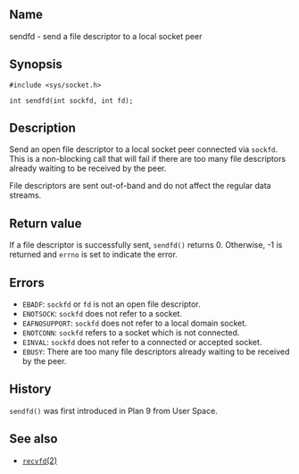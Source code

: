 ## Name

sendfd - send a file descriptor to a local socket peer

## Synopsis

```**c++
#include <sys/socket.h>

int sendfd(int sockfd, int fd);
```

## Description

Send an open file descriptor to a local socket peer connected via `sockfd`. This is a non-blocking call that will fail if there are too many file descriptors already waiting to be received by the peer.

File descriptors are sent out-of-band and do not affect the regular data streams.

## Return value

If a file descriptor is successfully sent, `sendfd()` returns 0. Otherwise, -1 is returned and `errno` is set to indicate the error.

## Errors

-   `EBADF`: `sockfd` or `fd` is not an open file descriptor.
-   `ENOTSOCK`: `sockfd` does not refer to a socket.
-   `EAFNOSUPPORT`: `sockfd` does not refer to a local domain socket.
-   `ENOTCONN`: `sockfd` refers to a socket which is not connected.
-   `EINVAL`: `sockfd` does not refer to a connected or accepted socket.
-   `EBUSY`: There are too many file descriptors already waiting to be received by the peer.

## History

`sendfd()` was first introduced in Plan 9 from User Space.

## See also

-   [`recvfd`(2)](help://man/2/recvfd)
